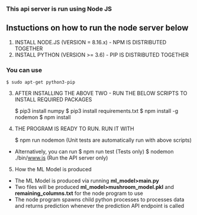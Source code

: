 ### This api server is run using Node JS

## Instuctions on how to run the node server below

1. INSTALL NODE.JS (VERSION = 8.16.x) - NPM IS DISTRIBUTED TOGETHER
2. INSTALL PYTHON (VERSION >= 3.6) - PIP IS DISTRIBUTED TOGETHER   
### You can use
    $ sudo apt-get python3-pip

3. AFTER INSTALLING THE ABOVE TWO - RUN THE BELOW SCRIPTS TO INSTALL REQUIRED PACKAGES

    $ pip3 install numpy 
    $ pip3 install requirements.txt
    $ npm install -g nodemon
    $ npm install 

4. THE PROGRAM IS READY TO RUN. RUN IT WITH 

    $ npm run nodemon 
(Unit tests are automatically run with above scripts)
+ Alternatively, you can run 
    $ npm run test (Tests only)
    $ nodemon ./bin/www.js (Run the API server only)

5. How the ML Model is produced
+ The ML Model is produced via running **ml_model>main.py**
+ Two files will be produced **ml_model>mushroom_model.pkl** and **remaining_columns.txt** 
for the node program to use 
+ The node program spawns child python processes to processes data and returns prediction 
whenever the prediction API endpoint is called